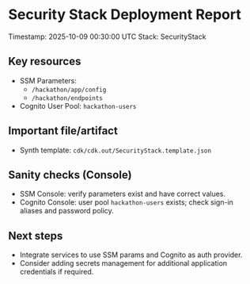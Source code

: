 # Security Stack Deployment Report

Timestamp: 2025-10-09 00:30:00 UTC
Stack: SecurityStack

Key resources
-------------
- SSM Parameters:
  - `/hackathon/app/config`
  - `/hackathon/endpoints`
- Cognito User Pool: `hackathon-users`

Important file/artifact
-----------------------
- Synth template: `cdk/cdk.out/SecurityStack.template.json`

Sanity checks (Console)
-----------------------
- SSM Console: verify parameters exist and have correct values.
- Cognito Console: user pool `hackathon-users` exists; check sign-in aliases and password policy.

Next steps
----------
- Integrate services to use SSM params and Cognito as auth provider.
- Consider adding secrets management for additional application credentials if required.
